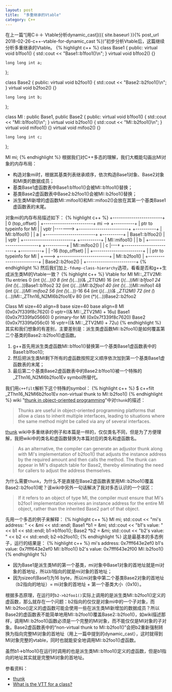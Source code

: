 ```yaml
---
layout: post
title:  "多重继承的Vtable"
category: C++
---
```

在上一篇“[用C＋＋ Vtable分析dynamic_cast]({{ site.baseurl }}{% post_url 2018-02-26-c++-vtable-for-dynamic_cast %})”初步分析Vtable后，这篇继续分析多重继承的Vtable。
{% highlight c++ %}
class Base1 {
public:
    virtual void b1foo1()
    {
        std::cout << "Base1::b1foo1()\n";
    }
    virtual void b1foo2() {}

    long long int a;
};

class Base2 {
public:
    virtual void b2foo1()
    {
        std::cout << "Base2::b2foo1()\n";
    }
    virtual void b2foo2() {}

    long long int b;
};

class MI : public Base1, public Base2 {
public:
    virtual void b1foo1()
    {
        std::cout << "MI::b1foo1()\n";
    }
    virtual void b2foo1()
    {
        std::cout << "MI::b2foo1()\n";
    }
    virtual void mifoo1() {}
    virtual void mifoo2() {}

    long long int c;
};

MI mi;
{% endhighlight %}
根据我们对C++多态的理解，我们大概能勾画出MI对象的内存布局：
* 构造对象mi时，根据其基类列表继承顺序，依次构造Base1对象、Base2对象和MI类的数据成员；
* 基类Base1虚函数表中Base1:b1foo1()会被MI::b1foo1()替换；
* 基类Base2虚函数表中Base2:b2foo1()会被MI::b2foo1()替换；
* 派生类MI新增的虚函数MI::mifoo1()和MI::mifoo2()会放在其第一个基类Base1虚函数表的末尾。

对象mi的内存布局描述如下：
{% highlight c++ %}
                            +------------------------+
                            |     0 (top_offset)     |
                            +------------------------+
mi --> +----------+         | ptr to typeinfo for MI |
       |   vptr   |-------> +------------------------+
       +----------+         |      MI::b1foo1()      |
       |     a    |         +------------------------+
       +----------+         |     Base1::b1foo2()    |
       |   vptr   |         +------------------------+
       +----------+         |      MI::mifoo1()      |
       |     b    |         +------------------------+
       +----------+         |      MI::mifoo2()      |
       |     c    |---+     +------------------------+
       +----------+   |     |    -16 (top_offset)    |
                      |     +------------------------+
                      |     | ptr to typeinfo for MI |
                      +---> +------------------------+
                            |      MI::b2foo1()      |
                            +------------------------+
                            |     Base2::b2foo2()    |
                            +------------------------+
{% endhighlight %}
然后我们加上`-fdump-class-hierarchy`选项，看看是否和g++生成派生类MI的Vtable一致？
{% highlight c++ %}
Vtable for MI
MI::_ZTV2MI: 11u entries
0     (int (*)(...))0
8     (int (*)(...))(& _ZTI2MI)
16    (int (*)(...))MI::b1foo1
24    (int (*)(...))Base1::b1foo2
32    (int (*)(...))MI::b2foo1
40    (int (*)(...))MI::mifoo1
48    (int (*)(...))MI::mifoo2
56    (int (*)(...))-16
64    (int (*)(...))(& _ZTI2MI)
72    (int (*)(...))MI::_ZThn16_N2MI6b2foo1Ev
80    (int (*)(...))Base2::b2foo2

Class MI
   size=40 align=8
   base size=40 base align=8
MI (0x0x7f339f8c7620) 0
    vptr=((& MI::_ZTV2MI) + 16u)
  Base1 (0x0x7f339fa05660) 0
      primary-for MI (0x0x7f339f8c7620)
  Base2 (0x0x7f339fa056c0) 16
      vptr=((& MI::_ZTV2MI) + 72u)
{% endhighlight %}
其实和我们想象的有差别，主要差别是：派生类虚函数MI::b2foo1()是如何覆盖第二个基类的Base2::b2foo1()虚函数。
1.  g++首先用派生类虚函数MI::b1foo1()替换第一个基类Base1虚函数表中的Base1:b1foo1();
2.  然后把派生类MI剩下所有的虚函数按照定义顺序依次加到第一个基类Base1虚函数表的末尾；
3.  最后第二个基类Base2虚函数表中的Base2:b1foo1()被一个特殊的_ZThn16_N2MI6b2foo1Ev symbol所替代。

我们用`c++filt`解析下这个特殊的symbol：
{% highlight c++ %}
$ c++filt _ZThn16_N2MI6b2foo1Ev
non-virtual thunk to MI::b2foo1()
{% endhighlight %}
wiki "[thunk in object-oriented programming]"中对`thunk`的描述：
>Thunks are useful in object-oriented programming platforms that allow a class to inherit multiple interfaces, leading to situations where the same method might be called via any of several interfaces.

[thunk] wiki中多重继承的例子和本篇是一样的，仅仅类名不同，但是为了方便理解，我把wiki中的类名和虚函数替换为本篇对应的类名和虚函数名。
>As an alternative, the compiler can generate an adjustor thunk along with MI's implementation of b2foo1() that adjusts the instance address by the required amount and then calls the method. The thunk can appear in MI's dispatch table for Base2, thereby eliminating the need for callers to adjust the address themselves.

为什么需要`thunk`，为什么不是直接在Base2虚函数表里用MI::b2foo1()覆盖Base2::b2foo1()呢？该wiki中另外一句话解决了我对多态认识的一个误区：
> If it refers to an object of type MI, the compiler must ensure that MI's b2foo1 implementation receives an instance address for the entire MI object, rather than the inherited Base2 part of that object.

先用一个多态的例子来解释：
{% highlight c++ %}
MI mi;
std::cout << "mi's address: " << &mi << std::endl;
Base1 *b1 = &mi;
std::cout << "b1's value:   " << b1 << std::endl;
b1->b1foo1();
Base2 *b2 = &mi;
std::cout << "b2's value:   " << b2 << std::endl;
b2->b2foo1();
{% endhighlight %}
这是最基本的多态例子，运行的结果是：
{% highlight c++ %}
mi's address: 0x7fff643e2ef0
b1's value:   0x7fff643e2ef0
MI::b1foo1()
b2's value:   0x7fff643e2f00
MI::b2foo1()
{% endhighlight %}
* 因为Base1是派生类MI的第一个基类，mi对象中Base1对象的首地址就是mi对象的首地址，所以b1指向的就是mi对象的首地址；
* 因为sizeof(Base1)为16 byte，所以mi对象中第二个基类Base2对象的首地址（b2指向的地址）= mi对象的首地址 + 第一个基类大小（0x10）。

根据多态原理，在运行时`b2->b2foo1()`实际上调用的是派生类MI::b2foo1()定义的虚函数，那么就存在一个问题：b2指向的仅仅是对象mi中的一个子对象，而MI::b2foo()定义的虚函数可能会使用一些在派生类MI新增加的数据成员？所以Base2的虚函数表不能简单地用MI::b2foo1()覆盖Base2::b2foo1()，如wiki描述那样，调用MI::b2foo1()函数必须是一个完整的MI对象，而不能仅仅是MI对象的子对象。Base2虚函数表中的“non-virtual thunk to MI::b2foo1()”会把b2重新强制转换为指向完整MI对象的首地址（用上一篇中提到的dynamic_cast），这时就得到MI对象完整的vtable，同时也就能安全地调用MI::b2foo1()虚函数。

虽然b1->b1foo1()在运行时调用的也是派生类MI::b1foo1()定义的虚函数，但是b1指向的地址其实就是完整MI对象的首地址。

参看资料：
* [thunk]
* [What is the VTT for a class?]

[thunk]: https://en.wikipedia.org/wiki/Thunk
[thunk in object-oriented programming]: https://en.wikipedia.org/wiki/Thunk#Object-oriented_programming
[What is the VTT for a class?]: https://stackoverflow.com/questions/6258559/what-is-the-vtt-for-a-class
